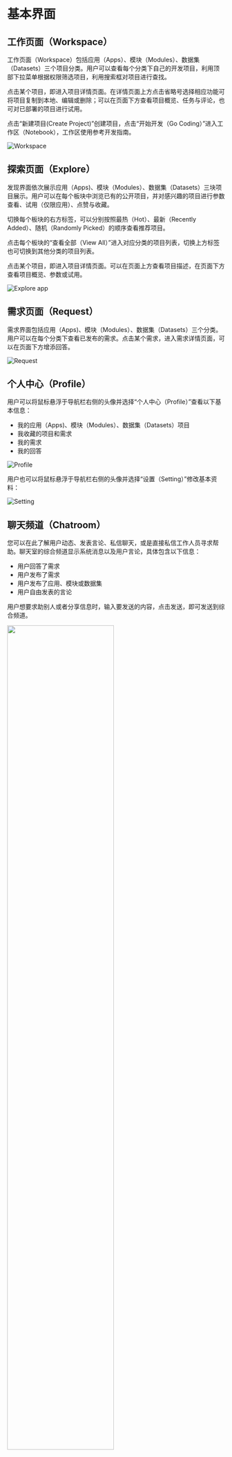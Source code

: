 # 基本界面
 
## 工作页面（Workspace）

工作页面（Workspace）包括应用（Apps）、模块（Modules）、数据集（Datasets）三个项目分类。用户可以查看每个分类下自己的开发项目，利用顶部下拉菜单根据权限筛选项目，利用搜索框对项目进行查找。

点击某个项目，即进入项目详情页面。在详情页面上方点击省略号选择相应功能可将项目复制到本地、编辑或删除；可以在页面下方查看项目概览、任务与评论，也可对已部署的项目进行试用。

点击“新建项目(Create Project)”创建项目，点击“开始开发（Go Coding）”进入工作区（Notebook），工作区使用参考开发指南。

![Workspace](https://ws2.sinaimg.cn/large/006tNbRwgy1fvm2ygkwkkj31kw0zagzz.jpg)

## 探索页面（Explore）

发现界面依次展示应用（Apps)、模块（Modules）、数据集（Datasets）三块项目展示。用户可以在每个板块中浏览已有的公开项目，并对感兴趣的项目进行参数查看、试用（仅限应用）、点赞与收藏。

切换每个板块的右方标签，可以分别按照最热（Hot）、最新（Recently Added）、随机（Randomly Picked）的顺序查看推荐项目。

点击每个板块的“查看全部（View All）”进入对应分类的项目列表，切换上方标签也可切换到其他分类的项目列表。

点击某个项目，即进入项目详情页面。可以在页面上方查看项目描述，在页面下方查看项目概览、参数或试用。

![Explore app](https://ws1.sinaimg.cn/large/006tNc79gy1fvo7g6fg8vj31kw0wnkjl.jpg)

## 需求页面（Request）

需求界面包括应用（Apps)、模块（Modules）、数据集（Datasets）三个分类。用户可以在每个分类下查看已发布的需求。点击某个需求，进入需求详情页面，可以在页面下方增添回答。

![Request](https://ws4.sinaimg.cn/large/006tNbRwgy1fvm1wullr4j31kw0zfh50.jpg)

## 个人中心（Profile）

用户可以将鼠标悬浮于导航栏右侧的头像并选择“个人中心（Profile）”查看以下基本信息：

- 我的应用（Apps)、模块（Modules）、数据集（Datasets）项目
- 我收藏的项目和需求
- 我的需求
- 我的回答

![Profile](https://ws4.sinaimg.cn/large/006tNc79gy1fvo7o0m3cmj31kw0y4n4q.jpg)

用户也可以将鼠标悬浮于导航栏右侧的头像并选择“设置（Setting）”修改基本资料：

![Setting](https://ws3.sinaimg.cn/large/006tNbRwgy1fw20ah5qv1j31kw0uogs1.jpg)


## 聊天频道（Chatroom）

您可以在此了解用户动态、发表言论、私信聊天，或是直接私信工作人员寻求帮助。聊天室的综合频道显示系统消息以及用户言论，具体包含以下信息：

- 用户回答了需求
- 用户发布了需求
- 用户发布了应用、模块或数据集
- 用户自由发表的言论

用户想要求助别人或者分享信息时，输入要发送的内容，点击发送，即可发送到综合频道。

<img src="https://i.loli.net/2018/08/14/5b72725c77aeb.png" width="70%" height="70%" />


